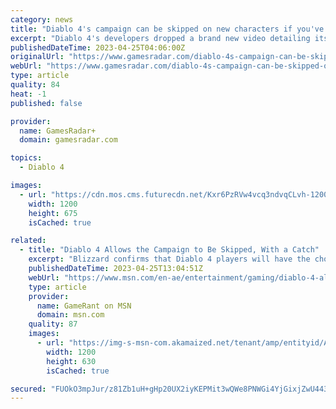 ```yaml
---
category: news
title: "Diablo 4's campaign can be skipped on new characters if you've beaten it once"
excerpt: "Diablo 4's developers dropped a brand new video detailing its class details. One detail picked up by fans is that a 'Skip Campaign' option was shown in a character menu, leading to speculation that players could skip Diablo 4's entire campaign if they wan"
publishedDateTime: 2023-04-25T04:06:00Z
originalUrl: "https://www.gamesradar.com/diablo-4s-campaign-can-be-skipped-on-new-characters-if-youve-beaten-it-once/"
webUrl: "https://www.gamesradar.com/diablo-4s-campaign-can-be-skipped-on-new-characters-if-youve-beaten-it-once/"
type: article
quality: 84
heat: -1
published: false

provider:
  name: GamesRadar+
  domain: gamesradar.com

topics:
  - Diablo 4

images:
  - url: "https://cdn.mos.cms.futurecdn.net/Kxr6PzRVw4vcq3ndvqCLvh-1200-80.jpg"
    width: 1200
    height: 675
    isCached: true

related:
  - title: "Diablo 4 Allows the Campaign to Be Skipped, With a Catch"
    excerpt: "Blizzard confirms that Diablo 4 players will have the choice to skip the ARPG's campaign if they want to, but there's a catch."
    publishedDateTime: 2023-04-25T13:04:51Z
    webUrl: "https://www.msn.com/en-ae/entertainment/gaming/diablo-4-allows-the-campaign-to-be-skipped-with-a-catch/ar-AA1al0qk"
    type: article
    provider:
      name: GameRant on MSN
      domain: msn.com
    quality: 87
    images:
      - url: "https://img-s-msn-com.akamaized.net/tenant/amp/entityid/AA1akVap.img?h=630&w=1200&m=6&q=60&o=t&l=f&f=jpg"
        width: 1200
        height: 630
        isCached: true

secured: "FUOkO3mpJur/z81Zb1uH+gHp20UX2iyKEPMit3wQWe8PNWGi4YjGixjZwU443Fc53JLm3SP0rh8WJ+0YjZrqh0VAmBq20OrDg/CN7CjHFPOrgjO9KpRBm5R7Ccydoq6BS62ggItKs/5YfzoOSGC47FVGvETgEzbL12BgwshVPkK7gYvK2JQBVs0rmUja1Icab7n6lP0enUvX5/308p6Lf5DBwXUJaNsZrlLVz82/Y6wu6uBfqj5Rv0f4PK2JH49OmMkeSP5A/Coqr9oRjaF4lt4QJVBAbeXfUZq54/tHfzsv0hQ7Oy7sMP4htUngMOeokTqS0OFijNEgkH+hSDH2qR5x3/5bhR2WCzIRax+Dx5w=;09lzu5WZobREtUbAOPjgkA=="
---
```


